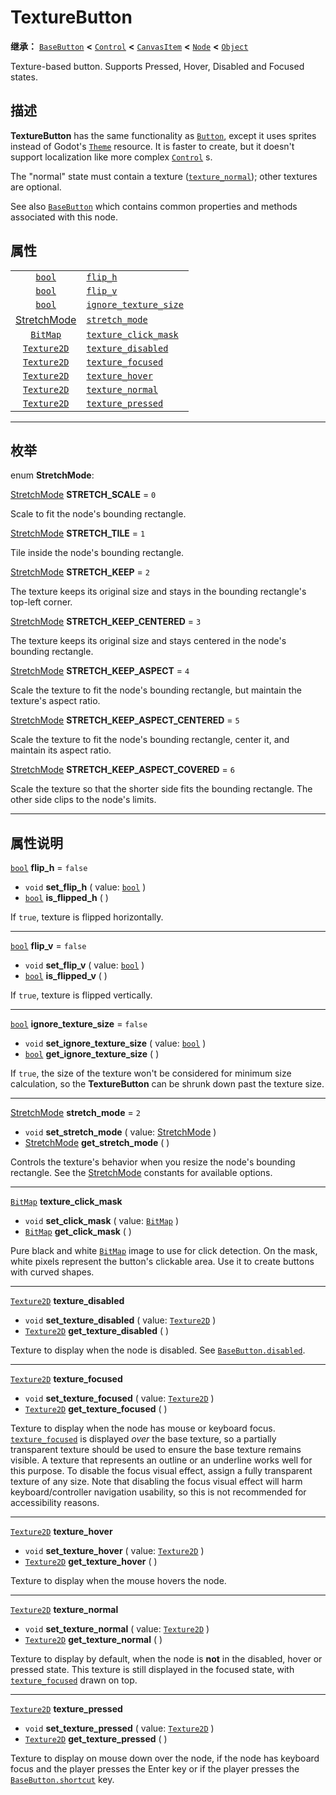 <!-- ⚠ 请勿编辑本文件 ⚠ -->
<!-- 本文档使用脚本从 WeDot 引擎源码仓库生成。 -->
<!-- 生成脚本：https://github.com/WeDot-Engine/WeDot/tree/master/doc/tools/make_md.py； -->
<!-- 原文件：https://github.com/WeDot-Engine/WeDot/tree/master/doc/classes/TextureButton.xml。 -->

<div id="_class_texturebutton"></div>

# TextureButton

**继承：** [`BaseButton`](class_basebutton.md) **<** [`Control`](class_control.md) **<** [`CanvasItem`](class_canvasitem.md) **<** [`Node`](class_node.md) **<** [`Object`](class_object.md)

Texture-based button. Supports Pressed, Hover, Disabled and Focused states.

## 描述

**TextureButton** has the same functionality as [`Button`](class_button.md), except it uses sprites instead of Godot's [`Theme`](class_theme.md) resource. It is faster to create, but it doesn't support localization like more complex [`Control`](class_control.md) s.

The "normal" state must contain a texture ([`texture_normal`](class_texturebutton.md#class_texturebutton_property_texture_normal)); other textures are optional.

See also [`BaseButton`](class_basebutton.md) which contains common properties and methods associated with this node.

## 属性

|||
|:-:|:--|
| [`bool`](class_bool.md)                        | [`flip_h`](class_texturebutton.md#class_texturebutton_property_flip_h)                           | ``false`` |
| [`bool`](class_bool.md)                        | [`flip_v`](class_texturebutton.md#class_texturebutton_property_flip_v)                           | ``false`` |
| [`bool`](class_bool.md)                        | [`ignore_texture_size`](class_texturebutton.md#class_texturebutton_property_ignore_texture_size) | ``false`` |
| [StretchMode](#enum_texturebutton_stretchmode) | [`stretch_mode`](class_texturebutton.md#class_texturebutton_property_stretch_mode)               | ``2``     |
| [`BitMap`](class_bitmap.md)                    | [`texture_click_mask`](class_texturebutton.md#class_texturebutton_property_texture_click_mask)   |           |
| [`Texture2D`](class_texture2d.md)              | [`texture_disabled`](class_texturebutton.md#class_texturebutton_property_texture_disabled)       |           |
| [`Texture2D`](class_texture2d.md)              | [`texture_focused`](class_texturebutton.md#class_texturebutton_property_texture_focused)         |           |
| [`Texture2D`](class_texture2d.md)              | [`texture_hover`](class_texturebutton.md#class_texturebutton_property_texture_hover)             |           |
| [`Texture2D`](class_texture2d.md)              | [`texture_normal`](class_texturebutton.md#class_texturebutton_property_texture_normal)           |           |
| [`Texture2D`](class_texture2d.md)              | [`texture_pressed`](class_texturebutton.md#class_texturebutton_property_texture_pressed)         |           |

<!-- rst-class:: classref-section-separator -->

---

## 枚举

<div id="_class_enum_texturebutton_stretchmode"></div>

enum **StretchMode**: <div id="enum_texturebutton_stretchmode"></div>

<div id="_class_texturebutton_constant_stretch_scale"></div>

[StretchMode](#enum_texturebutton_stretchmode) **STRETCH_SCALE** = ``0``

Scale to fit the node's bounding rectangle.

<div id="_class_texturebutton_constant_stretch_tile"></div>

[StretchMode](#enum_texturebutton_stretchmode) **STRETCH_TILE** = ``1``

Tile inside the node's bounding rectangle.

<div id="_class_texturebutton_constant_stretch_keep"></div>

[StretchMode](#enum_texturebutton_stretchmode) **STRETCH_KEEP** = ``2``

The texture keeps its original size and stays in the bounding rectangle's top-left corner.

<div id="_class_texturebutton_constant_stretch_keep_centered"></div>

[StretchMode](#enum_texturebutton_stretchmode) **STRETCH_KEEP_CENTERED** = ``3``

The texture keeps its original size and stays centered in the node's bounding rectangle.

<div id="_class_texturebutton_constant_stretch_keep_aspect"></div>

[StretchMode](#enum_texturebutton_stretchmode) **STRETCH_KEEP_ASPECT** = ``4``

Scale the texture to fit the node's bounding rectangle, but maintain the texture's aspect ratio.

<div id="_class_texturebutton_constant_stretch_keep_aspect_centered"></div>

[StretchMode](#enum_texturebutton_stretchmode) **STRETCH_KEEP_ASPECT_CENTERED** = ``5``

Scale the texture to fit the node's bounding rectangle, center it, and maintain its aspect ratio.

<div id="_class_texturebutton_constant_stretch_keep_aspect_covered"></div>

[StretchMode](#enum_texturebutton_stretchmode) **STRETCH_KEEP_ASPECT_COVERED** = ``6``

Scale the texture so that the shorter side fits the bounding rectangle. The other side clips to the node's limits.

<!-- rst-class:: classref-section-separator -->

---

## 属性说明

<div id="_class_texturebutton_property_flip_h"></div>

[`bool`](class_bool.md) **flip_h** = ``false`` <div id="class_texturebutton_property_flip_h"></div>

- `void` **set_flip_h** ( value: [`bool`](class_bool.md) )
- [`bool`](class_bool.md) **is_flipped_h** ( )

If `true`, texture is flipped horizontally.

<!-- rst-class:: classref-item-separator -->

---

<div id="_class_texturebutton_property_flip_v"></div>

[`bool`](class_bool.md) **flip_v** = ``false`` <div id="class_texturebutton_property_flip_v"></div>

- `void` **set_flip_v** ( value: [`bool`](class_bool.md) )
- [`bool`](class_bool.md) **is_flipped_v** ( )

If `true`, texture is flipped vertically.

<!-- rst-class:: classref-item-separator -->

---

<div id="_class_texturebutton_property_ignore_texture_size"></div>

[`bool`](class_bool.md) **ignore_texture_size** = ``false`` <div id="class_texturebutton_property_ignore_texture_size"></div>

- `void` **set_ignore_texture_size** ( value: [`bool`](class_bool.md) )
- [`bool`](class_bool.md) **get_ignore_texture_size** ( )

If `true`, the size of the texture won't be considered for minimum size calculation, so the **TextureButton** can be shrunk down past the texture size.

<!-- rst-class:: classref-item-separator -->

---

<div id="_class_texturebutton_property_stretch_mode"></div>

[StretchMode](#enum_texturebutton_stretchmode) **stretch_mode** = ``2`` <div id="class_texturebutton_property_stretch_mode"></div>

- `void` **set_stretch_mode** ( value: [StretchMode](#enum_texturebutton_stretchmode) )
- [StretchMode](#enum_texturebutton_stretchmode) **get_stretch_mode** ( )

Controls the texture's behavior when you resize the node's bounding rectangle. See the [StretchMode](#enum_texturebutton_stretchmode) constants for available options.

<!-- rst-class:: classref-item-separator -->

---

<div id="_class_texturebutton_property_texture_click_mask"></div>

[`BitMap`](class_bitmap.md) **texture_click_mask** <div id="class_texturebutton_property_texture_click_mask"></div>

- `void` **set_click_mask** ( value: [`BitMap`](class_bitmap.md) )
- [`BitMap`](class_bitmap.md) **get_click_mask** ( )

Pure black and white [`BitMap`](class_bitmap.md) image to use for click detection. On the mask, white pixels represent the button's clickable area. Use it to create buttons with curved shapes.

<!-- rst-class:: classref-item-separator -->

---

<div id="_class_texturebutton_property_texture_disabled"></div>

[`Texture2D`](class_texture2d.md) **texture_disabled** <div id="class_texturebutton_property_texture_disabled"></div>

- `void` **set_texture_disabled** ( value: [`Texture2D`](class_texture2d.md) )
- [`Texture2D`](class_texture2d.md) **get_texture_disabled** ( )

Texture to display when the node is disabled. See [`BaseButton.disabled`](class_basebutton.md#class_basebutton_property_disabled).

<!-- rst-class:: classref-item-separator -->

---

<div id="_class_texturebutton_property_texture_focused"></div>

[`Texture2D`](class_texture2d.md) **texture_focused** <div id="class_texturebutton_property_texture_focused"></div>

- `void` **set_texture_focused** ( value: [`Texture2D`](class_texture2d.md) )
- [`Texture2D`](class_texture2d.md) **get_texture_focused** ( )

Texture to display when the node has mouse or keyboard focus. [`texture_focused`](class_texturebutton.md#class_texturebutton_property_texture_focused) is displayed *over* the base texture, so a partially transparent texture should be used to ensure the base texture remains visible. A texture that represents an outline or an underline works well for this purpose. To disable the focus visual effect, assign a fully transparent texture of any size. Note that disabling the focus visual effect will harm keyboard/controller navigation usability, so this is not recommended for accessibility reasons.

<!-- rst-class:: classref-item-separator -->

---

<div id="_class_texturebutton_property_texture_hover"></div>

[`Texture2D`](class_texture2d.md) **texture_hover** <div id="class_texturebutton_property_texture_hover"></div>

- `void` **set_texture_hover** ( value: [`Texture2D`](class_texture2d.md) )
- [`Texture2D`](class_texture2d.md) **get_texture_hover** ( )

Texture to display when the mouse hovers the node.

<!-- rst-class:: classref-item-separator -->

---

<div id="_class_texturebutton_property_texture_normal"></div>

[`Texture2D`](class_texture2d.md) **texture_normal** <div id="class_texturebutton_property_texture_normal"></div>

- `void` **set_texture_normal** ( value: [`Texture2D`](class_texture2d.md) )
- [`Texture2D`](class_texture2d.md) **get_texture_normal** ( )

Texture to display by default, when the node is **not** in the disabled, hover or pressed state. This texture is still displayed in the focused state, with [`texture_focused`](class_texturebutton.md#class_texturebutton_property_texture_focused) drawn on top.

<!-- rst-class:: classref-item-separator -->

---

<div id="_class_texturebutton_property_texture_pressed"></div>

[`Texture2D`](class_texture2d.md) **texture_pressed** <div id="class_texturebutton_property_texture_pressed"></div>

- `void` **set_texture_pressed** ( value: [`Texture2D`](class_texture2d.md) )
- [`Texture2D`](class_texture2d.md) **get_texture_pressed** ( )

Texture to display on mouse down over the node, if the node has keyboard focus and the player presses the Enter key or if the player presses the [`BaseButton.shortcut`](class_basebutton.md#class_basebutton_property_shortcut) key.

[^virtual]: 本方法通常需要用户覆盖才能生效。
[^const]: 本方法无副作用，不会修改该实例的任何成员变量。
[^vararg]: 本方法除了能接受在此处描述的参数外，还能够继续接受任意数量的参数。
[^constructor]: 本方法用于构造某个类型。
[^static]: 调用本方法无需实例，可直接使用类名进行调用。
[^operator]: 本方法描述的是使用本类型作为左操作数的有效运算符。
[^bitfield]: 这个值是由下列位标志构成位掩码的整数。
[^void]: 无返回值。

